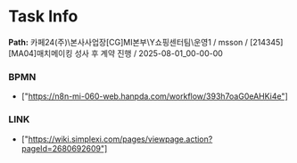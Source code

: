 # Task Info

**Path:** 카페24(주)\본사사업장\[CG]MI본부\Y쇼핑센터팀\운영1 / msson / [214345] [MA04]매치메이킹 성사 후 계약 진행 / 2025-08-01_00-00-00

### BPMN
- ["https://n8n-mi-060-web.hanpda.com/workflow/393h7oaG0eAHKi4e"]

### LINK
- ["https://wiki.simplexi.com/pages/viewpage.action?pageId=2680692609"]

